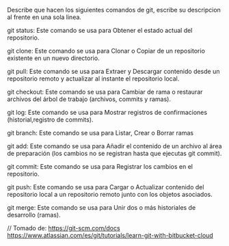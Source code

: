Describe que hacen los siguientes comandos de git, escribe su descripcion al frente en una sola linea.

git status: Este comando se usa para Obtener el estado actual del repositorio.

git clone: Este comando se usa para Clonar o Copiar de un repositorio existente en un nuevo directorio. 

git pull: Este comando se usa para Extraer y Descargar contenido desde un repositorio remoto y actualizar al instante el repositorio local.

git checkout: Este comando se usa para Cambiar de rama o restaurar archivos del árbol de trabajo (archivos, commits y ramas).

git log: Este comando se usa para Mostrar registros de confirmaciones (historial,registro de commits).

git branch: Este comando se usa para Listar, Crear o Borrar ramas

git add: Este comando se usa para Añadir el contenido de un archivo al área de preparación (los cambios no se registran hasta que ejecutas git commit).

git commit: Este comando se usa para Registrar los cambios en el repositorio.

git push: Este comando se usa para Cargar o Actualizar contenido del repositorio local a un repositorio remoto junto con los objetos asociados.

git merge: Este comando se usa para Unir dos o más historiales de desarrollo (ramas).

// Tomado de:
                https://git-scm.com/docs
                https://www.atlassian.com/es/git/tutorials/learn-git-with-bitbucket-cloud
